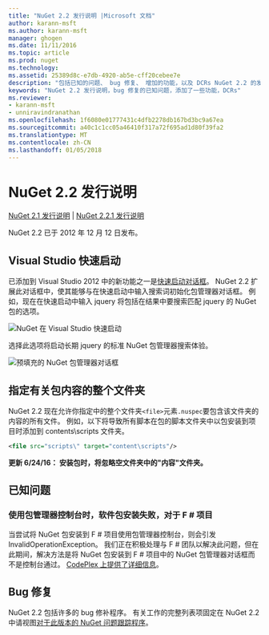 ```yaml
---
title: "NuGet 2.2 发行说明 |Microsoft 文档"
author: karann-msft
ms.author: karann-msft
manager: ghogen
ms.date: 11/11/2016
ms.topic: article
ms.prod: nuget
ms.technology: 
ms.assetid: 25389d8c-e7db-4920-ab5e-cff20cebee7e
description: "包括已知的问题、 bug 修复、 增加的功能，以及 DCRs NuGet 2.2 的发行说明。"
keywords: "NuGet 2.2 发行说明，bug 修复的已知问题，添加了一些功能，DCRs"
ms.reviewer:
- karann-msft
- unniravindranathan
ms.openlocfilehash: 1f6080e01777431c4dfb2278db167bd3bc9a67ea
ms.sourcegitcommit: a40c1c1cc05a46410f317a72f695ad1d80f39fa2
ms.translationtype: MT
ms.contentlocale: zh-CN
ms.lasthandoff: 01/05/2018
---
```

# <a name="nuget-22-release-notes"></a>NuGet 2.2 发行说明

[NuGet 2.1 发行说明](../release-notes/nuget-2.1.md) | [NuGet 2.2.1 发行说明](../release-notes/nuget-2.2.1.md)

NuGet 2.2 已于 2012 年 12 月 12 日发布。

## <a name="visual-studio-quick-launch"></a>Visual Studio 快速启动
已添加到 Visual Studio 2012 中的新功能之一是[快速启动对话框](/visualstudio/ide/reference/quick-launch-environment-options-dialog-box)。 NuGet 2.2 扩展此对话框中，使其能够与在快速启动中输入搜索词初始化包管理器对话框。 例如，现在在快速启动中输入 jquery 将包括在结果中要搜索匹配 jquery 的 NuGet 包的选项。

![NuGet 在 Visual Studio 快速启动](./media/quick-launch.png)

选择此选项将启动长期 jquery 的标准 NuGet 包管理器搜索体验。

![预填充的 NuGet 包管理器对话框](./media/pkg-mgr-search-from-quick-launch.png)

## <a name="specify-entire-folder-for-package-contents"></a>指定有关包内容的整个文件夹
NuGet 2.2 现在允许你指定中的整个文件夹`<file>`元素`.nuspec`要包含该文件夹的内容的所有文件。 例如，以下将导致所有脚本在包的脚本文件夹中以包安装到项目时添加到 contents\scripts 文件夹。

```xml
<file src="scripts\" target="content\scripts"/>
```

**更新 6/24/16： 安装包时，将忽略空文件夹中的"内容"文件夹。**

## <a name="known-issues"></a>已知问题

### <a name="package-installation-fails-for-f-projects-when-using-the-package-manager-console"></a>使用包管理器控制台时，软件包安装失败，对于 F # 项目
当尝试将 NuGet 包安装到 F # 项目使用包管理器控制台，则会引发 InvalidOperationException。 我们正在积极处理与 F # 团队以解决此问题，但在此期间，解决方法是将 NuGet 包安装到 F # 项目中的 NuGet 包管理器对话框而不是控制台通过。 [CodePlex 上提供了详细信息](http://nuget.codeplex.com/workitem/2873)。


## <a name="bug-fixes"></a>Bug 修复
NuGet 2.2 包括许多的 bug 修补程序。 有关工作的完整列表项固定在 NuGet 2.2 中请视图[对于此版本的 NuGet 问题跟踪程序](http://nuget.codeplex.com/workitem/list/advanced?keyword=&status=Closed&type=All&priority=All&release=NuGet%202.2&assignedTo=All&component=All&sortField=LastUpdatedDate&sortDirection=Descending&page=0)。
